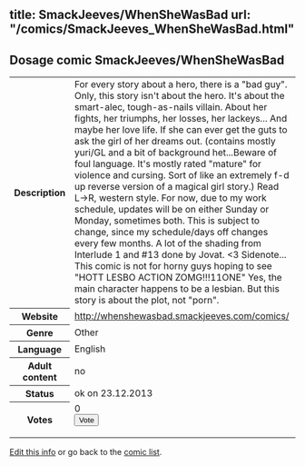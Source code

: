 title: SmackJeeves/WhenSheWasBad
url: "/comics/SmackJeeves_WhenSheWasBad.html"
---
Dosage comic SmackJeeves/WhenSheWasBad
-----------------------------------------

<p id="msg"></p>
<script type="text/javascript">
if (window.location.search === '?edit_info_mail=sent_ok') {
  var elem = document.getElementById("msg");
  elem.innerHTML = 'Edited information sucessfully sent for review, which is usually done daily. Thanks!';
  elem.className = 'ok';
}
</script>
<table class="comicinfo">
<tr>
<th>Description</th><td>For every story about a hero, there is a &quot;bad guy&quot;. Only, this story isn't about the hero. It's about the smart-alec, tough-as-nails villain. About her fights, her triumphs, her losses, her lackeys... And maybe her love life. If she can ever get the guts to ask the girl of her dreams out. (contains mostly yuri/GL and a bit of background het...Beware of foul language. It's mostly rated &quot;mature&quot; for violence and cursing. Sort of like an extremely f-d up reverse version of a magical girl story.) Read L-&gt;R, western style. For now, due to my work schedule, updates will be on either Sunday or Monday, sometimes both. This is subject to change, since my schedule/days off changes every few months. A lot of the shading from Interlude 1 and #13 done by Jovat. &lt;3 Sidenote... This comic is not for horny guys hoping to see &quot;HOTT LESBO ACTION ZOMG!!!11ONE&quot; Yes, the main character happens to be a lesbian. But this story is about the plot, not &quot;porn&quot;.</td>
</tr>
<tr>
<th>Website</th><td><a href="http://whenshewasbad.smackjeeves.com/comics/">http://whenshewasbad.smackjeeves.com/comics/</a></td>
</tr>
<tr>
<th>Genre</th><td>Other</td>
</tr>
<tr>
<th>Language</th><td>English</td>
</tr>
<tr>
<th>Adult content</th><td>no</td>
</tr>
<tr>
<th>Status</th><td>ok on 23.12.2013</td>
</tr>
<tr>
<th>Votes</th><td>0
<form action="http://gaecounter.appspot.com/count/" method="POST">
<input name="name" type="hidden" value="SmackJeeves_WhenSheWasBad"/>
<input name="uid" type="hidden" id="voteuid" value=""/>
<input type="submit" value="Vote"/>
</form>
</td>
</tr>
</table>
<script type="text/javascript">
var ua = navigator.userAgent;
document.getElementById("voteuid").value = ua.replace(/[^a-zA-Z0-9\._:]/g , "_");;
</script>

[Edit this info](SmackJeeves_WhenSheWasBad_edit.html) or go back to the [comic list](../comic-index.html).
